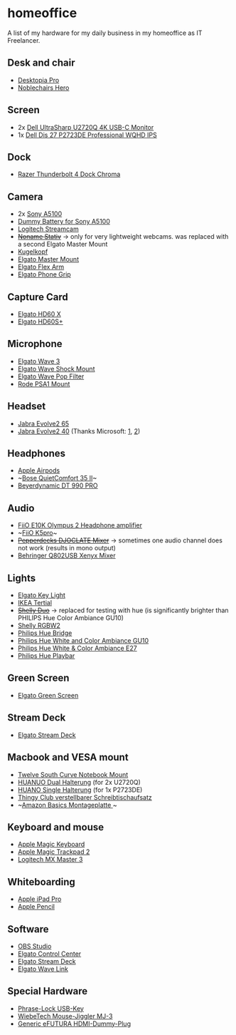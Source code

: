 # homeoffice

A list of my hardware for my daily business in my homeoffice as IT Freelancer.

## Desk and chair

- [Desktopia Pro](https://www.ergotopia.de/ergonomie-shop/hoehenverstellbarer-schreibtisch/desktopia-pro-elektrisch-memoryschalter)
- [Noblechairs Hero](https://www.noblechairs.de/hero-series/gaming-stuhl-pu-leder)

## Screen

- 2x [Dell UltraSharp U2720Q 4K USB-C Monitor](https://www.dell.com/de-de/shop/ultrasharp-27-4k-usb-c-monitor-u2720q/apd/210-aves/monitore-und-monitorzubeh%C3%B6r)
- 1x [Dell Dis 27 P2723DE Professional WQHD IPS](https://www.amazon.de/gp/product/B09TXZX4FX/)

## Dock

- [Razer Thunderbolt 4 Dock Chroma](https://www.amazon.de/Razer-Thunderbolt-Dock-Chroma-RGB-Beleuchtung-Schwarz/dp/B092ZPH6YR/)

## Camera

- 2x [Sony A5100](https://www.sony.de/electronics/wechselobjektivkameras/ilce-5100-body-kit)
- [Dummy Battery for Sony A5100](https://www.amazon.de/gp/product/B07CBM9DST/)
- [Logitech Streamcam](https://www.amazon.de/Logitech-Streamcam-Inhaltserstellung-Vertikales-Smart-autofokus/dp/B07W4DHNBF/)
- ~~[Noname Stativ](https://www.amazon.de/gp/product/B01M0VV7OR/)~~ -> only for very lightweight webcams. was replaced with a second Elgato Master Mount
- [Kugelkopf](https://www.amazon.de/gp/product/B07PJ2NFX1/)
- [Elgato Master Mount](https://www.elgato.com/de/master-mount)
- [Elgato Flex Arm](https://www.elgato.com/de/flex-arm)
- [Elgato Phone Grip](https://www.elgato.com/de/phone-grip)

## Capture Card

- [Elgato HD60 X](https://www.amazon.de/Elgato-HD60-aufzeichnen-ultraniedriger-Programmen-Schwarz/dp/B09V1KJ3J4/)
- [Elgato HD60S+](https://www.elgato.com/de/gaming/game-capture-hd60-s-plus)

## Microphone

- [Elgato Wave 3](https://www.elgato.com/de/wave-3)
- [Elgato Wave Shock Mount](https://www.elgato.com/de/wave-shock-mount)
- [Elgato Wave Pop Filter](https://www.elgato.com/de/wave-pop-filter)
- [Rode PSA1 Mount](https://de.rode.com/accessories/psa1)

## Headset

- [Jabra Evolve2 65](https://www.jabra.com.de/business/office-headsets/jabra-evolve/jabra-evolve2-65)
- [Jabra Evolve2 40](https://www.jabra.com.de/business/office-headsets/jabra-evolve/jabra-evolve2-40) (Thanks Microsoft: [1](https://answers.microsoft.com/en-us/education_ms/forum/edu_msteams-edu_meet/stopping-the-microphone-from-automatically/7f4474fe-a7fc-4d38-9779-ee75350cd251), [2](https://answers.microsoft.com/en-us/msteams/forum/all/why-is-there-no-microphone-auto-adjust-setting-in/185e0082-6d3e-4aa7-bb65-f951a3ce7906))

## Headphones

- [Apple Airpods](https://www.apple.com/de/shop/product/MV7N2ZM/A/airpods-mit-ladecase)
- ~[Bose QuietComfort 35 II](https://www.bose.de/de_de/products/headphones/over_ear_headphones/quietcomfort-35-wireless-ii.html#v=qc35_ii_black)~
- [Beyerdynamic DT 990 PRO](https://www.amazon.de/beyerdynamic-Over-Ear-Studiokopfh%C3%B6rer-schwarz-Bauweise-kabelgebunden/dp/B0011UB9CQ/)

## Audio

- [FiiO E10K Olympus 2 Headphone amplifier](https://www.amazon.de/FiiO-E10K-Olympus-Digital-Kopfh%C3%B6rerverst%C3%A4rker-schwarz/dp/B00LP3AMC2/)
- ~[FiiO K5pro](https://www.amazon.de/gp/product/B07WT7TYWY/)~
- ~~[Pepperdecks DJOCLATE Mixer](https://www.conrad.de/de/p/pepperdecks-djoclate-2-kanal-dj-mixer-1396909.html)~~ -> sometimes one audio channel does not work (results in mono output)
- [Behringer Q802USB Xenyx Mixer](https://www.amazon.de/gp/product/B008O517IC/)

## Lights

- [Elgato Key Light](https://www.elgato.com/de/gaming/key-light)
- [IKEA Tertial](https://www.ikea.com/de/de/p/tertial-arbeitsleuchte-dunkelgrau-50355395/)
- ~~[Shelly Duo](https://shelly.cloud/products/shelly-duo-smart-home-automation-bulb/)~~ -> replaced for testing with hue (is significantly brighter than PHILIPS Hue Color Ambiance GU10)
- [Shelly RGBW2](https://shelly.cloud/products/shelly-rgbw2-smart-home-automation-led-controller/)
- [Philips Hue Bridge](https://www.amazon.de/Philips-Hue-zentrales-intelligentes-Steuerelement/dp/B016151IPI/)
- [Philips Hue White and Color Ambiance GU10](https://www.amazon.de/Philips-Hue-Ambiance-Doppelpack-Bluetooth/dp/B07SHVQCTJ/)
- [Philips Hue White & Color Ambiance E27](https://www.amazon.de/Hue-Doppelpack-2x806lm-Bluetooth-Energieklasse/dp/B07SS377J3/)
- [Philips Hue Playbar](https://www.amazon.de/Philips-Hue-Doppelpack-Millionen-kompatibel/dp/B07FYDGD7R/)

## Green Screen

- [Elgato Green Screen](https://www.elgato.com/de/gaming/green-screen)

## Stream Deck

- [Elgato Stream Deck](https://www.elgato.com/de/gaming/stream-deck)

## Macbook and VESA mount

- [Twelve South Curve Notebook Mount](https://www.amazon.de/gp/product/B07377XVNY/)
- [HUANUO Dual Halterung](https://www.amazon.de/gp/product/B0861284GB/) (for 2x U2720Q)
- [HUANO Single Halterung](https://www.amazon.de/gp/product/B07T4HQS2N/) (for 1x P2723DE)
- [Thingy Club verstellbarer Schreibtischaufsatz](https://www.amazon.de/gp/product/B07BFGLMHY/)
- ~[Amazon Basics Montageplatte ](https://www.amazon.de/gp/product/B010QZD6I6/)~

## Keyboard and mouse

- [Apple Magic Keyboard](https://www.apple.com/de/shop/product/MRMH2D/A/magic-keyboard-mit-ziffernblock-deutsch-space-grau)
- [Apple Magic Trackpad 2](https://www.apple.com/de/shop/product/MRMF2/magic-trackpad-2-space-grau)
- [Logitech MX Master 3](https://www.logitech.com/de-de/products/mice/mx-master-3.html)

## Whiteboarding

- [Apple iPad Pro](https://www.apple.com/de/ipad-pro/)
- [Apple Pencil](https://www.apple.com/de/apple-pencil/)

## Software

- [OBS Studio](https://obsproject.com/)
- [Elgato Control Center](https://www.elgato.com/de/gaming/downloads)
- [Elgato Stream Deck](https://www.elgato.com/de/gaming/downloads)
- [Elgato Wave Link](https://www.elgato.com/de/gaming/downloads)

## Special Hardware

- [Phrase-Lock USB-Key](https://www.ipoxo.com/)
- [WiebeTech Mouse-Jiggler MJ-3](https://www.amazon.de/gp/product/B00MTZY7Y4/)
- [Generic eFUTURA HDMI-Dummy-Plug](https://www.amazon.de/gp/product/B08NTRNH3B/)
